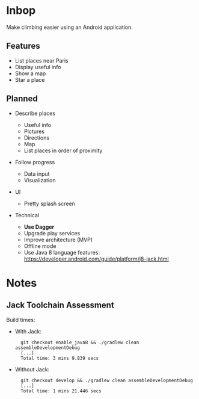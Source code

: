 # Inbop

Make climbing easier using an Android application.

## Features

- List places near Paris
- Display useful info 
- Show a map
- Star a place

## Planned

- Describe places
  - Useful info
  - Pictures
  - Directions
  - Map
  - List places in order of proximity

- Follow progress
    - Data input
    - Visualization

- UI
  - Pretty splash screen

- Technical
  - **Use Dagger**
  - Upgrade play services
  - Improve architecture (MVP)
  - Offline mode
  - Use Java 8 language features: https://developer.android.com/guide/platform/j8-jack.html

# Notes

## Jack Toolchain Assessment

Build times:

- With Jack:

        git checkout enable_java8 && ./gradlew clean assembleDevelopmentDebug
        [...]
        Total time: 3 mins 9.839 secs

- Without Jack:

        git checkout develop && ./gradlew clean assembleDevelopmentDebug
        [...]
        Total time: 1 mins 21.446 secs
